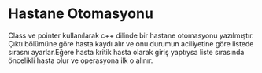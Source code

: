 # Hastane Otomasyonu
Class ve pointer kullanılarak c++ dilinde bir hastane otomasyonu yazılmıştır.
Çıktı bölümüne göre hasta kaydı alır ve onu durumun aciliyetine göre listede sırasnı ayarlar.Eğere hasta kritik hasta olarak giriş yaptıysa liste sırasında öncelikli hasta olur ve operasyona ilk o alınır.
